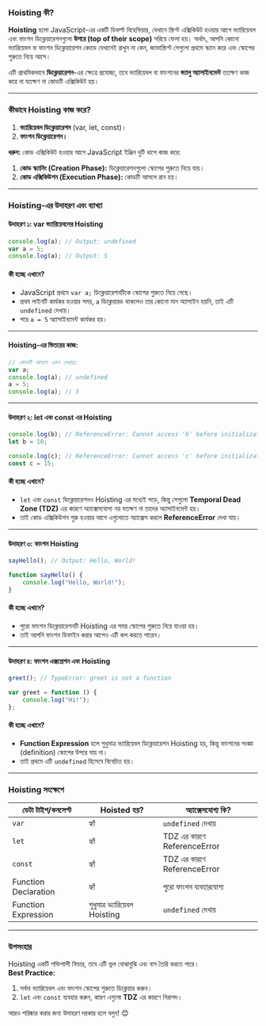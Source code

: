 ### **Hoisting কী?**

**Hoisting** হলো JavaScript-এর একটি ডিফল্ট বিহেভিয়ার, যেখানে স্ক্রিপ্ট এক্সিকিউট হওয়ার আগে ভ্যারিয়েবল এবং ফাংশন ডিক্লেয়ারেশনগুলো **উপরে (top of their scope)** সরিয়ে ফেলা হয়। অর্থাৎ, আপনি কোনো ভ্যারিয়েবল বা ফাংশন ডিক্লেয়ারেশন কোডে যেখানেই রাখুন না কেন, জাভাস্ক্রিপ্ট সেগুলো প্রথমে স্ক্যান করে এবং স্কোপের শুরুতে নিয়ে আসে।  

এটি প্রাথমিকভাবে **ডিক্লেয়ারেশন**-এর ক্ষেত্রে প্রযোজ্য, তবে ভ্যারিয়েবল বা ফাংশনের **ভ্যালু অ্যাসাইনমেন্ট** ততক্ষণ কাজ করে না যতক্ষণ না কোডটি এক্সিকিউট হয়।  

---

### **কীভাবে Hoisting কাজ করে?**

1. **ভ্যারিয়েবল ডিক্লেয়ারেশন** (var, let, const)।  
2. **ফাংশন ডিক্লেয়ারেশন।**  

**ধরুন:** কোড এক্সিকিউট হওয়ার আগে JavaScript ইঞ্জিন দুটি ধাপে কাজ করে:  
1. **কোড স্ক্যানিং (Creation Phase):** ডিক্লেয়ারেশনগুলো স্কোপের শুরুতে নিয়ে যায়।  
2. **কোড এক্সিকিউশন (Execution Phase):** কোডটি আসলে রান হয়।  

---

### **Hoisting-এর উদাহরণ এবং ব্যাখ্যা**

#### **উদাহরণ ১: var ভ্যারিয়েবলের Hoisting**
```javascript
console.log(a); // Output: undefined
var a = 5;
console.log(a); // Output: 5
```

#### **কী হচ্ছে এখানে?**
- JavaScript প্রথমে `var a;` ডিক্লেয়ারেশনটিকে স্কোপের শুরুতে নিয়ে গেছে।
- প্রথম লাইনটি কার্যকর হওয়ার সময়, `a` ডিক্লেয়ারড থাকলেও তার কোনো মান অ্যাসাইন হয়নি, তাই এটি `undefined` দেখায়।
- পরে `a = 5` অ্যাসাইনমেন্ট কার্যকর হয়।  

---

#### **Hoisting-এর ভিতরের কাজ:**
```javascript
// কোডটি আসলে এমন দেখায়:
var a;
console.log(a); // undefined
a = 5;
console.log(a); // 5
```

---

#### **উদাহরণ ২: let এবং const এর Hoisting**
```javascript
console.log(b); // ReferenceError: Cannot access 'b' before initialization
let b = 10;

console.log(c); // ReferenceError: Cannot access 'c' before initialization
const c = 15;
```

#### **কী হচ্ছে এখানে?**
- `let` এবং `const` ডিক্লেয়ারেশনও Hoisting এর মধ্যেই পড়ে, কিন্তু সেগুলো **Temporal Dead Zone (TDZ)** এর কারণে অ্যাক্সেসযোগ্য নয় যতক্ষণ না তাদের অ্যাসাইনমেন্ট হয়।  
- তাই কোড এক্সিকিউশন শুরু হওয়ার আগে এগুলোতে অ্যাক্সেস করলে **ReferenceError** দেখা যায়।  

---

#### **উদাহরণ ৩: ফাংশন Hoisting**
```javascript
sayHello(); // Output: Hello, World!

function sayHello() {
    console.log("Hello, World!");
}
```

#### **কী হচ্ছে এখানে?**
- পুরো ফাংশন ডিক্লেয়ারেশনটি Hoisting এর সময় স্কোপের শুরুতে নিয়ে যাওয়া হয়।  
- তাই আপনি ফাংশন ডিফাইন করার আগেও এটি কল করতে পারেন।  

---

#### **উদাহরণ ৪: ফাংশন এক্সপ্রেশন এবং Hoisting**
```javascript
greet(); // TypeError: greet is not a function

var greet = function () {
    console.log("Hi!");
};
```

#### **কী হচ্ছে এখানে?**
- **Function Expression** হলে শুধুমাত্র ভ্যারিয়েবল ডিক্লেয়ারেশন Hoisting হয়, কিন্তু ফাংশনের সংজ্ঞা (definition) স্কোপের উপরে যায় না।  
- তাই প্রথমে এটি `undefined` হিসেবে বিবেচিত হয়।  

---

### **Hoisting সংক্ষেপে**

| **ডেটা টাইপ/কনসেপ্ট**  | **Hoisted হয়?**               | **অ্যাক্সেসযোগ্য কি?**           |
|------------------------|-------------------------------|----------------------------------|
| `var`                 | হ্যাঁ                          | `undefined` দেখায়              |
| `let`                 | হ্যাঁ                          | TDZ এর কারণে ReferenceError     |
| `const`               | হ্যাঁ                          | TDZ এর কারণে ReferenceError     |
| Function Declaration  | হ্যাঁ                          | পুরো ফাংশন ব্যবহারযোগ্য          |
| Function Expression   | শুধুমাত্র ভ্যারিয়েবল Hoisting | `undefined` দেখায়              |

---

### **উপসংহার**
Hoisting একটি শক্তিশালী ফিচার, তবে এটি ভুল বোঝাবুঝি এবং বাগ তৈরি করতে পারে।  
**Best Practice:** 
1. সর্বদা ভ্যারিয়েবল এবং ফাংশন স্কোপের শুরুতে ডিক্লেয়ার করুন।  
2. `let` এবং `const` ব্যবহার করুন, কারণ এগুলো **TDZ** এর কারণে নিরাপদ।  

আরও পরিষ্কার করার জন্য উদাহরণ দরকার হলে বলুন! 😊